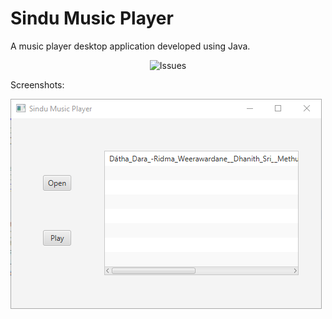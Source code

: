 # Sindu Music Player 
A music player desktop application developed using Java.

<p align="center">
<img alt="Issues" src="https://img.shields.io/badge/Development-Ongoing-brightgreen" />
</p>

Screenshots:

![Screenshot](https://github.com/UdithaIshan/sindu/blob/master/screenshots/Annotation%202020-10-08%20002958.png)
